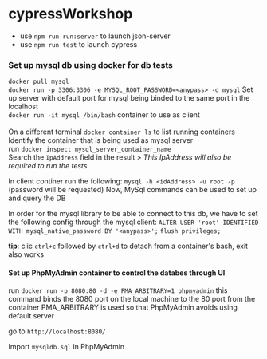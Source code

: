 # cypressWorkshop

- use `npm run run:server` to launch json-server
- use `npm run test` to launch cypress

### Set up mysql db using docker for db tests

`docker pull mysql`\
`docker run -p 3306:3306 -e MYSQL_ROOT_PASSWORD=<anypass> -d mysql` Set up server with default port for mysql being binded to the same port in the localhost\
`docker run -it mysql /bin/bash` container to use as client\
\
On a different terminal `docker container ls` to list running containers\
Identify the container that is being used as mysql server\
run `docker inspect mysql_server_container_name`\
Search the `IpAddress` field in the result > *This IpAddress will also be required to run the tests*

In client continer run the following:
`mysql -h <idAddress> -u root -p` (password will be requested)
Now, MySql commands can be used to set up and query the DB

In order for the mysql library to be able to connect to this db, we have to set the following config through the mysql client:
`ALTER USER 'root' IDENTIFIED WITH mysql_native_password BY '<anypass>';`
`flush privileges;`

**tip**: clic `ctrl+c` followed by `ctrl+d` to detach from a container's bash, exit also works

#### Set up PhpMyAdmin container to control the databes through UI

run `docker run -p 8080:80 -d -e PMA_ARBITRARY=1 phpmyadmin`
this command binds the 8080 port on the local machine to the 80 port from the container
PMA_ARBITRARY is used so that PhpMyAdmin avoids using default server

go to `http://localhost:8080/`

Import `mysqldb.sql` in PhpMyAdmin

